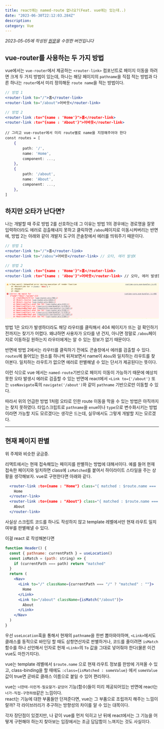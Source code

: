 ```yaml
---
title: react에는 named-route 없나요?(Feat. vue에는 있는데..)
date: "2023-06-30T22:12:03.284Z"
description:
category: Vue
---
```


_2023-05-05에 작성된 [원문](https://ps-hjhj97.tistory.com/229)을 수정한 버전입니다_

## vue-router를 사용하는 두 가지 방법

vue에서는 `vue-router`에서 제공하는 `<router-link>` 컴포넌트로 페이지 이동을 하려면 크게 두 가지 방법이 있는데, 하나는 해당 페이지의 `pathname`을 직접 적는 방법과 다른 하나는 `router`에서 미리 정의해둔 `route name`을 적는 방법이다.

```jsx
// 방법 1
<router-link to="/">홈</router-link>
<router-link to="/about">어바웃</router-link>
```

```jsx
// 방법 2
<router-link :to="{name : 'Home'}">홈</router-link>
<router-link :to="{name : 'About'}">어바웃</router-link>

// 그리고 vue-router에서 미리 route별로 name을 지정해주어야 한다
const routes = [
	{
		path: '/',
		name: 'Home',
		component: ...,
	},
	{
		path: '/about',
		name: 'About',
		component: ...,
	},
]
```

## 하지만 오타가 난다면?

나는 개발할 때 주로 방법 2를 선호하는데 그 이유는 방법 1의 경우에는 경로명을 잘못 입력하더라도 에러로 검출해내지 못하고 클릭하면 `/abou`페이지로 이동시켜버리는 반면에, 방법 2는 아래와 같이 개발자 도구의 콘솔창에서 에러를 띄워주기 때문이다.

```jsx
// 방법 1
<router-link to="/">홈</router-link>
<router-link to="/abou">어바웃</router-link> // 오타, 에러 발생X
```

```jsx
// 방법 2
<router-link :to="{name : 'Home'}">홈</router-link>
<router-link :to="{name : 'Abou'}">어바웃</router-link> // 오타, 에러 발생함
```

![](./named-route-error.png)

방법 1은 오타가 발생하더라도 해당 라우터를 클릭해서 404 페이지가 뜨는 걸 확인하기 전까지는 찾기가 어렵다. 왜냐하면 사용자가 오타를 낸 건지, 아니면 정말로 `/abou`페이지로 이동하길 원하는지 라우터에게는 알 수 있는 정보가 없기 때문이다.

반면에 방법 2에서는 라우터를 클릭하기 전에도 콘솔창에서 에러를 검출할 수 있다. `routes`에 들어있는 원소를 하나씩 뒤져보면서 name이 `Abou`와 일치하는 라우트를 찾아본다. 일치하는 라우트가 없으면 에러로 판별해낼 수 있는 단서가 제공된다는 뜻이다.

이런 식으로 vue 에서는 `named-route`기반으로 페이지 이동이 가능하기 때문에 예상치 못한 오타 발생시 에러로 검출할 수 있는 반면에 react에서 `<Link to={'/about'}` 또는 `useNavigate`훅의 `navigate('/about')`와 같이 `pathname` 기반으로만 이동할 수 있다.

따라서 위의 언급한 방법 1처럼 오타로 인한 route 이동을 막을 수 있는 방법은 아직까지는 찾지 못하였다. 타입스크립트로 `pathname`을 `enum`이나 `type`으로 변수화시키는 방법이라면 가능할 지도 모르겠다는 생각은 드는데, 실무에서도 그렇게 개발할 지는 모르겠다.

---

## 현재 페이지 판별

위 주제와 비슷한 궁금증.

리액트에서는 현재 접속해있는 페이지를 판별하는 방법에 대해서이다.
예를 들어 현재 접속한 페이지와 일치하면 class에 `isMatched`를 붙여서 하이라이트 스타일을 주는 상황을 생각해보자.
vue로 구현한다면 아래와 같다.

```jsx
  <router-link :to={name : "Home"} class="{ matched : $route.name === 'Home'}">
    Home
  </router-link>
  <router-link :to={name : "About"} class="{ matched : $route.name === 'About'}">
    About
  </router-link>
```

사실상 스크립트 코드를 하나도 작성하지 않고 template 레벨에서만 현재 라우트 일치 여부를 판별해낼 수 있다.

이걸 react 로 작성해본다면

```jsx
function Header() {
  const { pathname: currentPath } = useLocation()
  const isMatch = (path: string) => {
    if (currentPath === path) return "matched"
  }
  return (
    <Nav>
      <Link to="/" className={currentPath === "/" ? "matched" : ""}>
        Home
      </Link>
      <Link to="/about" className={isMatch("/about")}>
        About
      </Link>
    </Nav>
  )
}
```

우선 `useLocation`훅을 통해서 현재의 `pathname`을 한번 뽑아와야하며, `<Link>`에서도 클래스를 동적으로 바인딩 할 때도 삼항연산자로 판별하거나, 코드를 줄이려면 `isMatch`함수를 하나 선언해서 인자로 현재 `<Link>`의 `To` 값을 그대로 넣어줘야 한다(물론 이건 vue도 마찬가지다).

vue는 template 레벨에서 `$route.name` 으로 현재 라우트 정보를 한방에 가져올 수 있고, class-binding을 할 때에도 `:class={isMatched : someValue}` 에서 `someValue`값이 true면 곧바로 클래스 이름으로 붙일 수 있어 편리하다.

vue는 `너한테-이런게-필요할거-같았어` 기능(함수)들이 미리 제공되어있는 반면에 react는 `너가-직접-구현하렴`같은 느낌이다.  
react는 기능에 대한 부품들만 던져준다면, vue는 그 부품으로 조립까지 해주는 느낌이랄까? 각 라이브러리가 추구하는 방향성의 차이를 알 수 있는 대목이다.

각자 장단점이 있겠지만, 나 같이 vue를 먼저 익히고 난 뒤에 react에서는 그 기능을 어떻게 구현해야 하는지 찾아보는 입장에서는 조금 답답함이 느껴지는 것도 사실이다.
